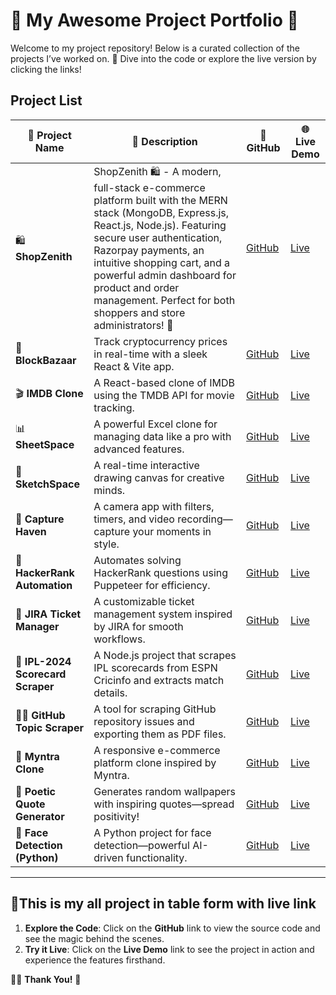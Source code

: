 # 🌟 **My Awesome Project Portfolio** 🌟

Welcome to my project repository! Below is a curated collection of the projects I’ve worked on. 🚀 Dive into the code or explore the live version by clicking the links!

## Project List

| 📂 **Project Name** | 📝 **Description** | 🔗 **GitHub** | 🌐 **Live Demo** |
|--------------------|------------------|---------------|-----------------|
| 🛍️ **ShopZenith**  | ShopZenith 🛍️ - A modern, full-stack e-commerce platform built with the MERN stack (MongoDB, Express.js, React.js, Node.js). Featuring secure user authentication, Razorpay payments, an intuitive shopping cart, and a powerful admin dashboard for product and order management. Perfect for both shoppers and store administrators! 🚀| [GitHub](https://github.com/Saquib-Anjum/SHOPZENITH) | [Live](https://shopzenith-teal.vercel.app/) |
| 💎 **BlockBazaar**  | Track cryptocurrency prices in real-time with a sleek React & Vite app. | [GitHub](https://github.com/Saquib-Anjum/BlockBazaar) | [Live](https://block-bazaar.vercel.app/) |
| 🎬 **IMDB Clone**   | A React-based clone of IMDB using the TMDB API for movie tracking. | [GitHub](https://github.com/Saquib-Anjum/IMDB-Clone) | [Live](https://imdb-clone-self-omega.vercel.app/) |
| 📊 **SheetSpace**   | A powerful Excel clone for managing data like a pro with advanced features. | [GitHub](https://github.com/Saquib-Anjum/SheetSpace) | [Live](https://sheet-space.vercel.app/) |
| 🎨 **SketchSpace**  | A real-time interactive drawing canvas for creative minds. | [GitHub](https://github.com/Saquib-Anjum/SketchSpace) | [Live](https://sketch-space-fbnssyg7d-saquib-anjums-projects.vercel.app/) |
| 📸 **Capture Haven** | A camera app with filters, timers, and video recording—capture your moments in style. | [GitHub](https://github.com/Saquib-Anjum/Capture-Haven) | [Live](https://wonderful-tulumba-b2d4a8.netlify.app/) |
| 🤖 **HackerRank Automation** | Automates solving HackerRank questions using Puppeteer for efficiency. | [GitHub](https://github.com/Saquib-Anjum/HackerRank-Automation-) | [Live](https://hackerrankauto.netlify.app) |
| 🔧 **JIRA Ticket Manager** | A customizable ticket management system inspired by JIRA for smooth workflows. | [GitHub](https://github.com/Saquib-Anjum/JIRA-TICKET-MANAGER) | [Live](https://67161953cdd15a21b4e58c11--cozy-mooncake-de714c.netlify.app/) |
| 🏏 **IPL-2024 Scorecard Scraper** | A Node.js project that scrapes IPL scorecards from ESPN Cricinfo and extracts match details. | [GitHub](https://github.com/Saquib-Anjum/IPL-2024-Scorecard-Scraper) | [Live](https://hackerrankauto.netlify.app) |
| 🕵️‍♂️ **GitHub Topic Scraper** | A tool for scraping GitHub repository issues and exporting them as PDF files. | [GitHub](https://github.com/Saquib-Anjum/GitHub-Topic-Scraper) | [Live](https://hackerrankauto.netlify.app) |
| 🛒 **Myntra Clone** | A responsive e-commerce platform clone inspired by Myntra. | [GitHub](https://github.com/Saquib-Anjum/Myntra-Clone-Project) | [Live](https://66ca52902f99f1024e90fd51--dazzling-zabaione-f4a932.netlify.app/) |
| 💬 **Poetic Quote Generator** | Generates random wallpapers with inspiring quotes—spread positivity! | [GitHub](https://poetic-rugelach-640b49.netlify.app/) | [Live](https://github.com/Saquib-Anjum/Poetic-Quote-Generator?tab=readme-ov-file) |
| 🤖 **Face Detection (Python)** | A Python project for face detection—powerful AI-driven functionality. | [GitHub](https://github.com/Saquib-Anjum/Face-Detection-project-in-python) | [Live](https://github.com/Saquib-Anjum/Face-Detection-project-in-python/blob/master/result/Screenshot%202023-11-22%20110819.png) |

---

## 🚀This is my all project in table form with live link

1. **Explore the Code**: Click on the **GitHub** link to view the source code and see the magic behind the scenes.
2. **Try it Live**: Click on the **Live Demo** link to see the project in action and experience the features firsthand.

👨‍💻 **Thank You!** 🎉
